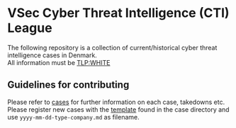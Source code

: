 # VSec Cyber Threat Intelligence (CTI) League
The following repository is a collection of current/historical cyber threat intelligence cases in Denmark.  
All information must be [TLP:WHITE](https://www.first.org/tlp/)  

## Guidelines for contributing
Please refer to [cases](/cases) for further information on each case, takedowns etc.  
Please register new cases with the [template](cases/case-template.md) found in the case directory and use `yyyy-mm-dd-type-company.md` as filename.
